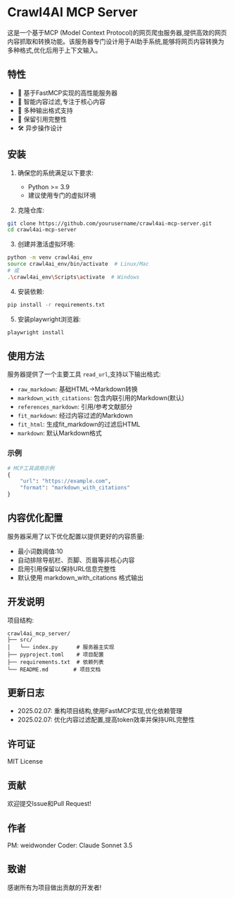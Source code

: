 # Crawl4AI MCP Server

这是一个基于MCP (Model Context Protocol)的网页爬虫服务器,提供高效的网页内容抓取和转换功能。该服务器专门设计用于AI助手系统,能够将网页内容转换为多种格式,优化后用于上下文输入。

## 特性

- 🚀 基于FastMCP实现的高性能服务器
- 🎯 智能内容过滤,专注于核心内容
- 📝 多种输出格式支持
- 🔗 保留引用完整性
- 🛠 异步操作设计

## 安装

1. 确保您的系统满足以下要求:
   - Python >= 3.9
   - 建议使用专门的虚拟环境

2. 克隆仓库:
```bash
git clone https://github.com/yourusername/crawl4ai-mcp-server.git
cd crawl4ai-mcp-server
```

3. 创建并激活虚拟环境:
```bash
python -m venv crawl4ai_env
source crawl4ai_env/bin/activate  # Linux/Mac
# 或
.\crawl4ai_env\Scripts\activate  # Windows
```

4. 安装依赖:
```bash
pip install -r requirements.txt
```

5. 安装playwright浏览器:
```bash
playwright install
```

## 使用方法

服务器提供了一个主要工具 `read_url`,支持以下输出格式:

- `raw_markdown`: 基础HTML→Markdown转换
- `markdown_with_citations`: 包含内联引用的Markdown(默认)
- `references_markdown`: 引用/参考文献部分
- `fit_markdown`: 经过内容过滤的Markdown
- `fit_html`: 生成fit_markdown的过滤后HTML
- `markdown`: 默认Markdown格式

### 示例

```python
# MCP工具调用示例
{
    "url": "https://example.com",
    "format": "markdown_with_citations"
}
```

## 内容优化配置

服务器采用了以下优化配置以提供更好的内容质量:

- 最小词数阈值:10
- 自动排除导航栏、页脚、页眉等非核心内容
- 启用引用保留以保持URL信息完整性
- 默认使用 markdown_with_citations 格式输出

## 开发说明

项目结构:
```
crawl4ai_mcp_server/
├── src/
│   └── index.py      # 服务器主实现
├── pyproject.toml    # 项目配置
├── requirements.txt  # 依赖列表
└── README.md        # 项目文档
```

## 更新日志

- 2025.02.07: 重构项目结构,使用FastMCP实现,优化依赖管理
- 2025.02.07: 优化内容过滤配置,提高token效率并保持URL完整性

## 许可证

MIT License

## 贡献

欢迎提交Issue和Pull Request!

## 作者

PM: weidwonder
Coder: Claude Sonnet 3.5

## 致谢

感谢所有为项目做出贡献的开发者!